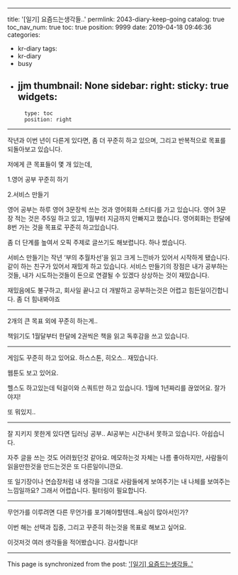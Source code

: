 
---
title: '[일기] 요즘드는생각들..'
permlink: 2043-diary-keep-going
catalog: true
toc_nav_num: true
toc: true
position: 9999
date: 2019-04-18 09:46:36
categories:
- kr-diary
tags:
- kr-diary
- busy
- jjm
thumbnail: None
sidebar:
    right:
        sticky: true
widgets:
    -
        type: toc
        position: right
---


<p>작년과 이번 년이 다른게 있다면, 좀 더 꾸준히 하고 있으며, 그리고 반복적으로 목표를 되돌아보고 있습니다.</p>
<p>저에게 큰 목표들이 몇 개 있는데,</p>
<p>1.영어 공부 꾸준히 하기</p>
<p>2.서비스 만들기</p>
<p>영어 공부는 하루 영어 3문장씩 쓰는 것과 영어회화 스터디를 가고 있습니다. 영어 3문장 적는 것은 주5일 하고 있고, 1월부터 지금까지 안빠지고 했습니다. 영어회화는 한달에 8번 가는 것을 목표로 꾸준히 하고있습니다.</p>
<p>좀 더 단계를 높여서 오픽 주제로 글쓰기도 해보렵니다. 하나 썼습니다.</p>
<p>서비스 만들기는 작년 ‘부의 추월차선’을 읽고 크게 느낀바가 있어서 시작하게 됐습니다. 같이 하는 친구가 있어서 재밌게 하고 있습니다. 서비스 만들기의 장점은 내가 공부하는 것들, 내가 시도하는것들이 돈으로 연결될 수 있겠다 상상하는 것이 재밌습니다.</p>
<p>재밌음에도 불구하고, 회사일 끝나고 더 개발하고 공부하는것은 어렵고 힘든일이긴합니다. 좀 더 힘내봐야죠</p>
<hr />
<p>2개의 큰 목표 외에 꾸준히 하는게..</p>
<p>책읽기도 1월달부터 한달에 2권씩은 책을 읽고 독후감을 쓰고 있습니다.</p>
<hr />
<p>게임도 꾸준히 하고 있어요. 하스스톤, 히오스.. 재밌습니다.</p>
<p>웹툰도 보고 있어요.</p>
<p>헬스도 하고있는데 턱걸이와 스쿼트만 하고 있습니다. 1월에 1년짜리를 끊었어요. 잘가야지!</p>
<p>또 뭐있지..</p>
<hr />
<p>잘 지키지 못한게 있다면 딥러닝 공부.. AI공부는 시간내서 못하고 있습니다. 아쉽습니다.</p>
<p>자주 글을 쓰는 것도 어려웠던것 같아요. 메모하는것 자체는 나름 좋아하지만, 사람들이 읽을만한것을 만드는것은 또 다른일이니깐요.</p>
<p>또 일기장이나 연습장처럼 내 생각을 그대로 사람들에게 보여주기는 내 나체를 보여주는 느낌일까요? 그래서 어렵습니다. 필터링이 필요합니다.</p>
<hr />
<p>무언가를 이루려면 다른 무언가를 포기해야할텐데..욕심이 많아서인가?</p>
<p>이번 해는 선택과 집중, 그리고 꾸준히 하는것을 목표로 해보고 싶어요.</p>
<p>이것저것 여러 생각들을 적어봤습니다. 감사합니다!</p>


- - -

This page is synchronized from the post: ['[일기] 요즘드는생각들..'](https://steemit.com/@jacobyu/2043-diary-keep-going)
